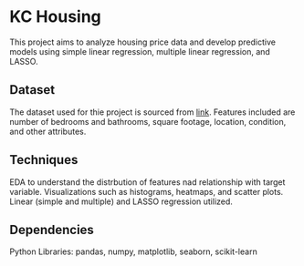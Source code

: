 # KC Housing
This project aims to analyze housing price data and develop predictive models using simple linear regression, multiple linear regression, and LASSO.

## Dataset
The dataset used for thie project is sourced from [link](https://www.kaggle.com/datasets/shivachandel/kc-house-data/data). Features included are number of bedrooms and bathrooms, square footage, location, condition, and other attributes. 

## Techniques
EDA to understand the distrbution of features nad relationship with target variable.
Visualizations such as histograms, heatmaps, and scatter plots.
Linear (simple and multiple) and LASSO regression utilized.

## Dependencies
Python
Libraries: pandas, numpy, matplotlib, seaborn, scikit-learn
